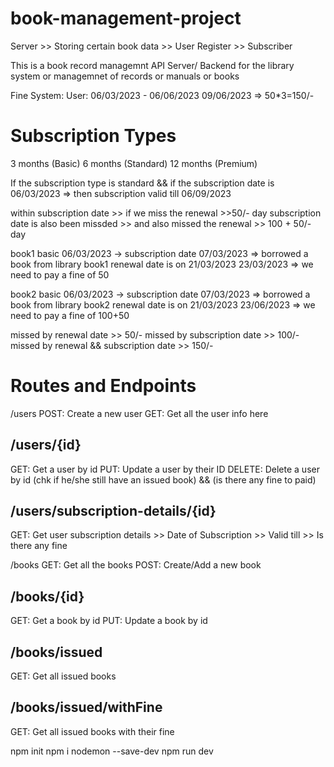 # book-management-project
Server >> Storing certain book data >> User Register >> Subscriber

This is a book record managemnt API Server/ Backend for the library system or managemnet of records or manuals or books

Fine System: User: 06/03/2023 - 06/06/2023 09/06/2023 => 50*3=150/-

# Subscription Types
3 months (Basic) 6 months (Standard) 12 months (Premium)

If the subscription type is standard && if the subscription date is 06/03/2023 => then subscription valid till 06/09/2023

within subscription date >> if we miss the renewal >>50/- day subscription date is also been missded >> and also missed the renewal >> 100 + 50/- day

book1 basic 06/03/2023 -> subscription date 07/03/2023 => borrowed a book from library book1 renewal date is on 21/03/2023 23/03/2023 => we need to pay a fine of 50

book2 basic 06/03/2023 -> subscription date 07/03/2023 => borrowed a book from library book2 renewal date is on 21/03/2023 23/06/2023 => we need to pay a fine of 100+50

missed by renewal date >> 50/- missed by subscription date >> 100/- missed by renewal && subscription date >> 150/-

# Routes and Endpoints
/users
POST: Create a new user GET: Get all the user info here

## /users/{id}
GET: Get a user by id PUT: Update a user by their ID DELETE: Delete a user by id (chk if he/she still have an issued book) && (is there any fine to paid)

## /users/subscription-details/{id}
GET: Get user subscription details >> Date of Subscription >> Valid till >> Is there any fine

/books
GET: Get all the books POST: Create/Add a new book

## /books/{id}
GET: Get a book by id PUT: Update a book by id

## /books/issued
GET: Get all issued books

## /books/issued/withFine
GET: Get all issued books with their fine

npm init
npm i nodemon --save-dev
npm run dev